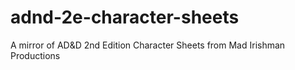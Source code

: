 # adnd-2e-character-sheets
A mirror of AD&amp;D 2nd Edition Character Sheets from Mad Irishman Productions
